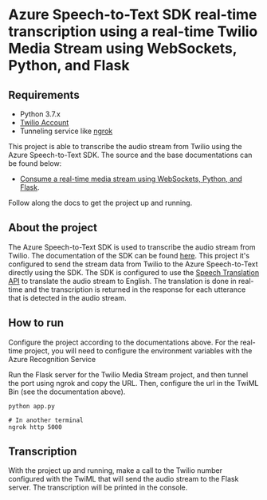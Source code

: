 # Azure Speech-to-Text SDK real-time transcription using a real-time Twilio Media Stream using WebSockets, Python, and Flask

## Requirements

- Python 3.7.x
- [Twilio Account](https://www.twilio.com/try-twilio)
- Tunneling service like [ngrok](https://ngrok.com/)

This project is able to transcribe the audio stream from Twilio using the Azure Speech-to-Text SDK.
The source and the base documentations can be found below:
- [Consume a real-time media stream using WebSockets, Python, and Flask](https://www.twilio.com/docs/voice/tutorials/consume-real-time-media-stream-using-websockets-python-and-flask). 


Follow along the docs to get the project up and running.

## About the project

The Azure Speech-to-Text SDK is used to transcribe the audio stream from Twilio. The documentation of the SDK can be found [here](https://docs.microsoft.com/en-us/azure/cognitive-services/speech-service/quickstart-python). This project
it's configured to send the stream data from Twilio to the Azure Speech-to-Text directly using the SDK. The SDK is configured to use the [Speech Translation API](https://docs.microsoft.com/en-us/azure/cognitive-services/speech-service/speech-translation) to translate the audio stream to English. The translation is done in real-time and the transcription is returned in the response for each utterance that is detected in the audio stream.

## How to run

Configure the project according to the documentations above. For the real-time project, you will need to configure the environment variables with the Azure Recognition Service

Run the Flask server for the Twilio Media Stream project, and then tunnel the port using ngrok and copy the URL. Then, configure the url in the TwiML Bin (see the documentation above).

```shell
python app.py

# In another terminal
ngrok http 5000
```

## Transcription

With the project up and running, make a call to the Twilio number configured with the TwiML that will send the audio stream to the Flask server. The transcription will be printed in the console.







